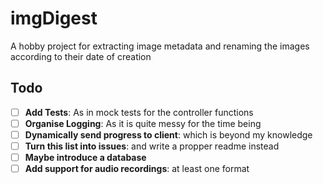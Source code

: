 # imgDigest

A hobby project for extracting image metadata and renaming the images according to their date of creation

## Todo
- [ ] **Add Tests**: As in mock tests for the controller functions
- [ ] **Organise Logging**: As it is quite messy for the time being
- [ ] **Dynamically send progress to client**: which is beyond my knowledge
- [ ] **Turn this list into issues**: and write a propper readme instead
- [ ] **Maybe introduce a database**
- [ ] **Add support for audio recordings**: at least one format